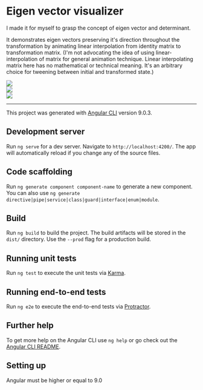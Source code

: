 # Eigen vector visualizer

I made it for myself to grasp the concept of eigen vector and determinant.

It demonstrates eigen vectors preserving it's direction throughout the transformation by animating linear interpolation from identity matrix to transformation matrix. (I'm not advocating the idea of using linear-interpolation of matrix for general animation technique. Linear interpolating matrix here has no mathematical or technical meaning. It's an arbitrary choice for tweening between initial and transformed state.)

![](https://raw.githubusercontent.com/ingun37/eigen-visualizer/master/previews/sphere.gif)  
![](https://raw.githubusercontent.com/ingun37/eigen-visualizer/master/previews/urchin.gif)  
![](https://raw.githubusercontent.com/ingun37/eigen-visualizer/master/previews/cube.gif)  

---

This project was generated with [Angular CLI](https://github.com/angular/angular-cli) version 9.0.3.

## Development server

Run `ng serve` for a dev server. Navigate to `http://localhost:4200/`. The app will automatically reload if you change any of the source files.

## Code scaffolding

Run `ng generate component component-name` to generate a new component. You can also use `ng generate directive|pipe|service|class|guard|interface|enum|module`.

## Build

Run `ng build` to build the project. The build artifacts will be stored in the `dist/` directory. Use the `--prod` flag for a production build.

## Running unit tests

Run `ng test` to execute the unit tests via [Karma](https://karma-runner.github.io).

## Running end-to-end tests

Run `ng e2e` to execute the end-to-end tests via [Protractor](http://www.protractortest.org/).

## Further help

To get more help on the Angular CLI use `ng help` or go check out the [Angular CLI README](https://github.com/angular/angular-cli/blob/master/README.md).

## Setting up

Angular must be higher or equal to 9.0

